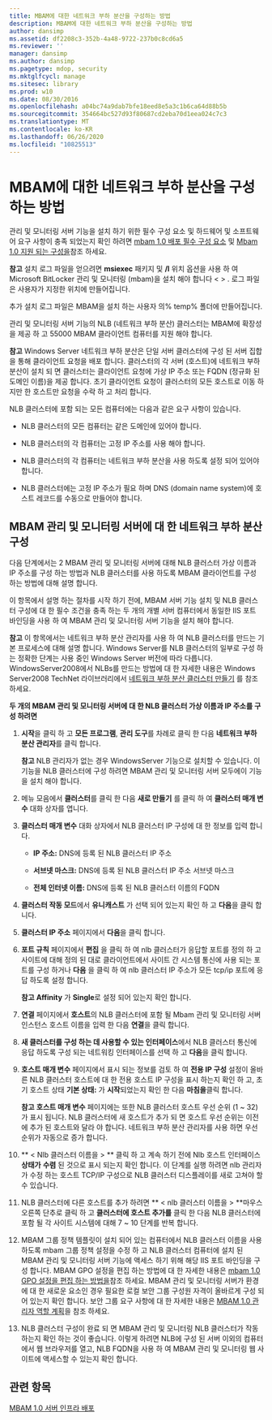 ```yaml
---
title: MBAM에 대한 네트워크 부하 분산을 구성하는 방법
description: MBAM에 대한 네트워크 부하 분산을 구성하는 방법
author: dansimp
ms.assetid: df2208c3-352b-4a48-9722-237b0c8cd6a5
ms.reviewer: ''
manager: dansimp
ms.author: dansimp
ms.pagetype: mdop, security
ms.mktglfcycl: manage
ms.sitesec: library
ms.prod: w10
ms.date: 08/30/2016
ms.openlocfilehash: a04bc74a9dab7bfe18eed8e5a3c1b6ca64d88b5b
ms.sourcegitcommit: 354664bc527d93f80687cd2eba70d1eea024c7c3
ms.translationtype: MT
ms.contentlocale: ko-KR
ms.lasthandoff: 06/26/2020
ms.locfileid: "10825513"
---
```

# MBAM에 대한 네트워크 부하 분산을 구성하는 방법


관리 및 모니터링 서버 기능을 설치 하기 위한 필수 구성 요소 및 하드웨어 및 소프트웨어 요구 사항이 충족 되었는지 확인 하려면 [mbam 1.0 배포 필수 구성 요소](mbam-10-deployment-prerequisites.md) 및 [Mbam 1.0 지원 되는 구성을](mbam-10-supported-configurations.md)참조 하세요.

**참고**  설치 로그 파일을 얻으려면 **msiexec** 패키지 및 **/l** 위치 옵션을 사용 하 여 Microsoft BitLocker 관리 및 모니터링 (mbam)을 설치 해야 합니다 &lt; &gt; . 로그 파일은 사용자가 지정한 위치에 만들어집니다.

추가 설치 로그 파일은 MBAM을 설치 하는 사용자 의% temp% 폴더에 만들어집니다.

 

관리 및 모니터링 서버 기능의 NLB (네트워크 부하 분산) 클러스터는 MBAM에 확장성을 제공 하 고 55000 MBAM 클라이언트 컴퓨터를 지원 해야 합니다.

**참고**  Windows Server 네트워크 부하 분산은 단일 서버 클러스터에 구성 된 서버 집합을 통해 클라이언트 요청을 배포 합니다. 클러스터의 각 서버 (호스트)에 네트워크 부하 분산이 설치 되 면 클러스터는 클라이언트 요청에 가상 IP 주소 또는 FQDN (정규화 된 도메인 이름)을 제공 합니다. 초기 클라이언트 요청이 클러스터의 모든 호스트로 이동 하지만 한 호스트만 요청을 수락 하 고 처리 합니다.

NLB 클러스터에 포함 되는 모든 컴퓨터에는 다음과 같은 요구 사항이 있습니다.

-   NLB 클러스터의 모든 컴퓨터는 같은 도메인에 있어야 합니다.

-   NLB 클러스터의 각 컴퓨터는 고정 IP 주소를 사용 해야 합니다.

-   NLB 클러스터의 각 컴퓨터는 네트워크 부하 분산을 사용 하도록 설정 되어 있어야 합니다.

-   NLB 클러스터에는 고정 IP 주소가 필요 하며 DNS (domain name system)에 호스트 레코드를 수동으로 만들어야 합니다.

 

## MBAM 관리 및 모니터링 서버에 대 한 네트워크 부하 분산 구성


다음 단계에서는 2 MBAM 관리 및 모니터링 서버에 대해 NLB 클러스터 가상 이름과 IP 주소를 구성 하는 방법과 NLB 클러스터를 사용 하도록 MBAM 클라이언트를 구성 하는 방법에 대해 설명 합니다.

이 항목에서 설명 하는 절차를 시작 하기 전에, MBAM 서버 기능 설치 및 NLB 클러스터 구성에 대 한 필수 조건을 충족 하는 두 개의 개별 서버 컴퓨터에서 동일한 IIS 포트 바인딩을 사용 하 여 MBAM 관리 및 모니터링 서버 기능을 설치 해야 합니다.

**참고**  이 항목에서는 네트워크 부하 분산 관리자를 사용 하 여 NLB 클러스터를 만드는 기본 프로세스에 대해 설명 합니다. Windows Server를 NLB 클러스터의 일부로 구성 하는 정확한 단계는 사용 중인 Windows Server 버전에 따라 다릅니다. WindowsServer2008에서 NLBs를 만드는 방법에 대 한 자세한 내용은 Windows Server2008 TechNet 라이브러리에서 [네트워크 부하 분산 클러스터 만들기](https://go.microsoft.com/fwlink/?LinkId=197176) 를 참조 하세요.

 

**두 개의 MBAM 관리 및 모니터링 서버에 대 한 NLB 클러스터 가상 이름과 IP 주소를 구성 하려면**

1.  **시작**을 클릭 하 고 **모든 프로그램**, **관리 도구**를 차례로 클릭 한 다음 **네트워크 부하 분산 관리자**를 클릭 합니다.

    **참고**  NLB 관리자가 없는 경우 WindowsServer 기능으로 설치할 수 있습니다. 이 기능을 NLB 클러스터에 구성 하려면 MBAM 관리 및 모니터링 서버 모두에이 기능을 설치 해야 합니다.

     

2.  메뉴 모음에서 **클러스터**를 클릭 한 다음 **새로 만들기** 를 클릭 하 여 **클러스터 매개 변수** 대화 상자를 엽니다.

3.  **클러스터 매개 변수** 대화 상자에서 NLB 클러스터 IP 구성에 대 한 정보를 입력 합니다.

    -   **IP 주소:** DNS에 등록 된 NLB 클러스터 IP 주소

    -   **서브넷 마스크:** DNS에 등록 된 NLB 클러스터 IP 주소 서브넷 마스크

    -   **전체 인터넷 이름:** DNS에 등록 된 NLB 클러스터 이름의 FQDN

4.  **클러스터 작동 모드**에서 **유니캐스트** 가 선택 되어 있는지 확인 하 고 **다음**을 클릭 합니다.

5.  **클러스터 IP 주소** 페이지에서 **다음**을 클릭 합니다.

6.  **포트 규칙** 페이지에서 **편집** 을 클릭 하 여 nlb 클러스터가 응답할 포트를 정의 하 고 사이트에 대해 정의 된 대로 클라이언트에서 사이트 간 시스템 통신에 사용 되는 포트를 구성 하거나 **다음** 을 클릭 하 여 nlb 클러스터 IP 주소가 모든 tcp/ip 포트에 응답 하도록 설정 합니다.

    **참고**  **Affinity** 가 **Single**로 설정 되어 있는지 확인 합니다.

     

7.  **연결** 페이지에서 **호스트**의 NLB 클러스터에 포함 될 Mbam 관리 및 모니터링 서버 인스턴스 호스트 이름을 입력 한 다음 **연결**을 클릭 합니다.

8.  **새 클러스터를 구성 하는 데 사용할 수 있는 인터페이스**에서 NLB 클러스터 통신에 응답 하도록 구성 되는 네트워킹 인터페이스를 선택 하 고 **다음**을 클릭 합니다.

9.  **호스트 매개 변수** 페이지에서 표시 되는 정보를 검토 하 여 **전용 IP 구성** 설정이 올바른 NLB 클러스터 호스트에 대 한 전용 호스트 IP 구성을 표시 하는지 확인 하 고, 초기 호스트 상태 **기본 상태:** 가 **시작**되었는지 확인 한 다음 **마침을**클릭 합니다.

    **참고**  **호스트 매개 변수** 페이지에는 또한 NLB 클러스터 호스트 우선 순위 (1 ~ 32)가 표시 됩니다. NLB 클러스터에 새 호스트가 추가 되 면 호스트 우선 순위는 이전에 추가 된 호스트와 달라 야 합니다. 네트워크 부하 분산 관리자를 사용 하면 우선 순위가 자동으로 증가 합니다.

     

10. ** &lt; Nlb 클러스터 이름을 &gt; ** 클릭 하 고 계속 하기 전에 Nlb 호스트 인터페이스 **상태가** **수렴** 된 것으로 표시 되는지 확인 합니다. 이 단계를 실행 하려면 nlb 관리자가 수정 하는 호스트 TCP/IP 구성으로 NLB 클러스터 디스플레이를 새로 고쳐야 할 수 있습니다.

11. NLB 클러스터에 다른 호스트를 추가 하려면 ** &lt; nlb 클러스터 이름을 &gt; **마우스 오른쪽 단추로 클릭 하 고 **클러스터에 호스트 추가를** 클릭 한 다음 NLB 클러스터에 포함 될 각 사이트 시스템에 대해 7 ~ 10 단계를 반복 합니다.

12. MBAM 그룹 정책 템플릿이 설치 되어 있는 컴퓨터에서 NLB 클러스터 이름을 사용 하도록 mbam 그룹 정책 설정을 수정 하 고 NLB 클러스터 컴퓨터에 설치 된 MBAM 관리 및 모니터링 서버 기능에 액세스 하기 위해 해당 IIS 포트 바인딩을 구성 합니다. MBAM GPO 설정을 편집 하는 방법에 대 한 자세한 내용은 [mbam 1.0 GPO 설정을 편집 하는 방법을](how-to-edit-mbam-10-gpo-settings.md)참조 하세요. MBAM 관리 및 모니터링 서버가 환경에 대 한 새로운 요소인 경우 필요한 로컬 보안 그룹 구성원 자격이 올바르게 구성 되어 있는지 확인 합니다. 보안 그룹 요구 사항에 대 한 자세한 내용은 [MBAM 1.0 관리자 역할 계획](planning-for-mbam-10-administrator-roles.md)을 참조 하세요.

13. NLB 클러스터 구성이 완료 되 면 MBAM 관리 및 모니터링 NLB 클러스터가 작동 하는지 확인 하는 것이 좋습니다. 이렇게 하려면 NLB에 구성 된 서버 이외의 컴퓨터에서 웹 브라우저를 열고, NLB FQDN을 사용 하 여 MBAM 관리 및 모니터링 웹 사이트에 액세스할 수 있는지 확인 합니다.

## 관련 항목


[MBAM 1.0 서버 인프라 배포](deploying-the-mbam-10-server-infrastructure.md)

 

 






